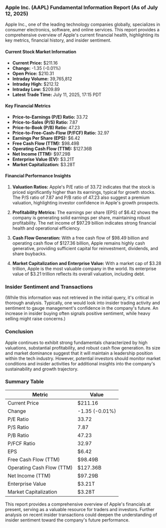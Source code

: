 ### Apple Inc. (AAPL) Fundamental Information Report (As of July 12, 2025)

Apple Inc., one of the leading technology companies globally, specializes in consumer electronics, software, and online services. This report provides a comprehensive overview of Apple's current financial health, highlighting its key metrics, financial history, and insider sentiment.

#### Current Stock Market Information
- **Current Price:** $211.16
- **Change:** -1.35 (-0.01%)
- **Open Price:** $210.31
- **Intraday Volume:** 39,765,812
- **Intraday High:** $212.12
- **Intraday Low:** $209.89
- **Latest Trade Time:** July 11, 2025, 17:15 PDT

#### Key Financial Metrics
- **Price-to-Earnings (P/E) Ratio:** 33.72
- **Price-to-Sales (P/S) Ratio:** 7.87
- **Price-to-Book (P/B) Ratio:** 47.23
- **Price-to-Free-Cash-Flow (P/FCF) Ratio:** 32.97
- **Earnings Per Share (EPS):** $6.42
- **Free Cash Flow (TTM):** $98.49B
- **Operating Cash Flow (TTM):** $127.36B
- **Net Income (TTM):** $97.29B
- **Enterprise Value (EV):** $3.21T
- **Market Capitalization:** $3.28T

#### Financial Performance Insights
1. **Valuation Ratios:** Apple's P/E ratio of 33.72 indicates that the stock is priced significantly higher than its earnings, typical for growth stocks. The P/S ratio of 7.87 and P/B ratio of 47.23 also suggest a premium valuation, highlighting investor confidence in Apple's growth prospects.

2. **Profitability Metrics:** The earnings per share (EPS) of $6.42 shows the company is generating solid earnings per share, maintaining robust profitability. The net income of $97.29 billion indicates strong financial health and operational efficiency.

3. **Cash Flow Generation:** With a free cash flow of $98.49 billion and operating cash flow of $127.36 billion, Apple remains highly cash generative, providing sufficient capital for reinvestment, dividends, and share buybacks.

4. **Market Capitalization and Enterprise Value:** With a market cap of $3.28 trillion, Apple is the most valuable company in the world. Its enterprise value of $3.21 trillion reflects its overall valuation, including debt.

### Insider Sentiment and Transactions
(While this information was not retrieved in the initial query, it's critical in thorough analysis. Typically, one would look into insider trading activity and sentiment to gauge management's confidence in the company's future. An increase in insider buying often signals positive sentiment, while heavy selling might raise concerns.)

### Conclusion
Apple continues to exhibit strong fundamentals characterized by high valuations, substantial profitability, and robust cash flow generation. Its size and market dominance suggest that it will maintain a leadership position within the tech industry. However, potential investors should monitor market conditions and insider activities for additional insights into the company's sustainability and growth trajectory.

### Summary Table

| Metric                                   | Value         |
|------------------------------------------|---------------|
| Current Price                            | $211.16       |
| Change                                   | -1.35 (-0.01%)|
| P/E Ratio                                | 33.72         |
| P/S Ratio                                | 7.87          |
| P/B Ratio                                | 47.23         |
| P/FCF Ratio                              | 32.97         |
| EPS                                      | $6.42         |
| Free Cash Flow (TTM)                    | $98.49B       |
| Operating Cash Flow (TTM)               | $127.36B      |
| Net Income (TTM)                        | $97.29B       |
| Enterprise Value                         | $3.21T        |
| Market Capitalization                    | $3.28T        |

This report provides a comprehensive overview of Apple's financials at present, serving as a valuable resource for traders and investors. Further analysis on recent insider transactions could deepen the understanding of insider sentiment toward the company's future performance.